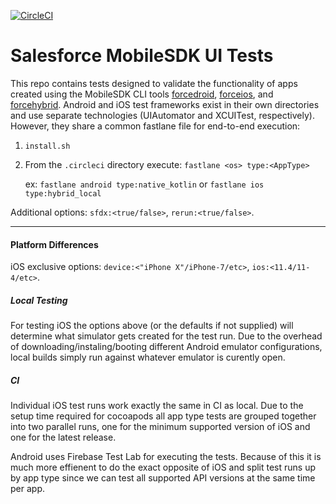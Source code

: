 [![CircleCI](https://circleci.com/gh/forcedotcom/SalesforceMobileSDK-UITests/tree/master.svg?style=svg)](https://circleci.com/gh/forcedotcom/SalesforceMobileSDK-UITests/tree/master)

# Salesforce MobileSDK UI Tests

This repo contains tests designed to validate the functionality of apps created using the MobileSDK CLI tools [forcedroid](https://www.npmjs.com/package/forcedroid), [forceios](https://www.npmjs.com/package/forceios), and [forcehybrid](https://www.npmjs.com/package/forcehybrid).  Android and iOS test frameworks exist in their own directories and use separate technologies (UIAutomator and XCUITest, respectively).  However, they share a common fastlane file for end-to-end execution:
1.  `install.sh`
2.  From the `.circleci` directory execute: `fastlane <os> type:<AppType>`
       
       ex: `fastlane android type:native_kotlin` or `fastlane ios type:hybrid_local`

      
Additional options: `sfdx:<true/false>`, `rerun:<true/false>`.

----------

#### Platform Differences

iOS exclusive options: `device:<"iPhone X"/iPhone-7/etc>`, `ios:<11.4/11-4/etc>`.

##### Local Testing
For testing iOS the options above (or the defaults if not supplied) will determine what simulator gets created for the test run.  Due to the overhead of downloading/instaling/booting different Android emulator configurations, local builds simply run against whatever emulator is curently open.  

##### CI
Individual iOS test runs work exactly the same in CI as local.  Due to the setup time required for cocoapods all app type tests are grouped together into two parallel runs, one for the minimum supported version of iOS and one for the latest release.  

Android uses Firebase Test Lab for executing the tests.  Because of this it is much more effienent to do the exact opposite of iOS and split test runs up by app type since we can test all supported API versions at the same time per app.
